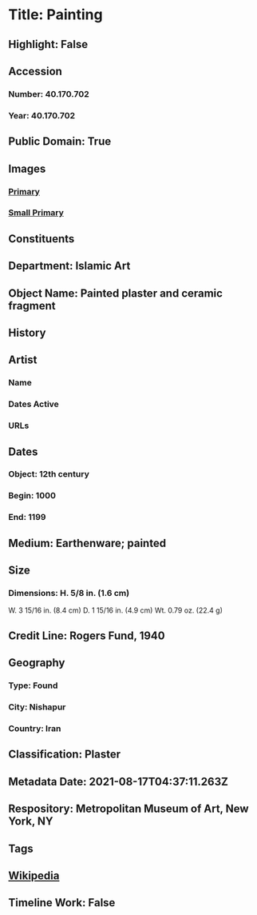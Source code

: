 # Title: Painting
## Highlight: False
## Accession
### Number: 40.170.702
### Year: 40.170.702
## Public Domain: True
## Images
### [Primary](https://images.metmuseum.org/CRDImages/is/original/wb-40.170.702.JPG)
### [Small Primary](https://images.metmuseum.org/CRDImages/is/web-large/wb-40.170.702.JPG)
## Constituents
## Department: Islamic Art
## Object Name: Painted plaster and ceramic fragment
## History
## Artist
### Name
### Dates Active
### URLs
## Dates
### Object: 12th century
### Begin: 1000
### End: 1199
## Medium: Earthenware; painted
## Size
### Dimensions: H. 5/8 in. (1.6 cm)
W. 3 15/16 in. (8.4 cm)
D. 1 15/16 in. (4.9 cm)
Wt. 0.79 oz. (22.4 g)
## Credit Line: Rogers Fund, 1940
## Geography
### Type: Found
### City: Nishapur
### Country: Iran
## Classification: Plaster
## Metadata Date: 2021-08-17T04:37:11.263Z
## Respository: Metropolitan Museum of Art, New York, NY
## Tags
## [Wikipedia](https://www.wikidata.org/wiki/Q78631371)
## Timeline Work: False
